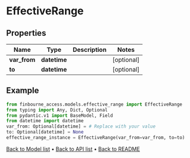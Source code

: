 # EffectiveRange

## Properties
Name | Type | Description | Notes
------------ | ------------- | ------------- | -------------
**var_from** | **datetime** |  | [optional] 
**to** | **datetime** |  | [optional] 
## Example

```python
from finbourne_access.models.effective_range import EffectiveRange
from typing import Any, Dict, Optional
from pydantic.v1 import BaseModel, Field
from datetime import datetime
var_from: Optional[datetime] = # Replace with your value
to: Optional[datetime] = None
effective_range_instance = EffectiveRange(var_from=var_from, to=to)

```

[Back to Model list](../README.md#documentation-for-models) &#8226; [Back to API list](../README.md#documentation-for-api-endpoints) &#8226; [Back to README](../README.md)

